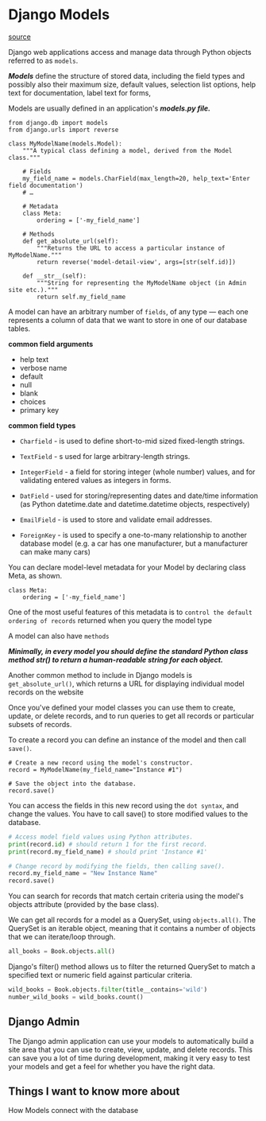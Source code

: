 # Django Models

[source](https://developer.mozilla.org/en-US/docs/Learn/Server-side/Django/Models)

Django web applications access and manage data through Python objects referred to as `models`.

***Models*** define the structure of stored data, including the field types and possibly also their maximum size, default values, selection list options, help text for documentation, label text for forms,

Models are usually defined in an application's ***models.py file.*** 

```
from django.db import models
from django.urls import reverse

class MyModelName(models.Model):
    """A typical class defining a model, derived from the Model class."""

    # Fields
    my_field_name = models.CharField(max_length=20, help_text='Enter field documentation')
    # …

    # Metadata
    class Meta:
        ordering = ['-my_field_name']

    # Methods
    def get_absolute_url(self):
        """Returns the URL to access a particular instance of MyModelName."""
        return reverse('model-detail-view', args=[str(self.id)])

    def __str__(self):
        """String for representing the MyModelName object (in Admin site etc.)."""
        return self.my_field_name

```

A model can have an arbitrary number of `fields`, of any type — each one represents a column of data that we want to store in one of our database tables.

**common field arguments**

* help text
* verbose name
* default
* null
* blank
* choices
* primary key

**common field types**

* `Charfield` - is used to define short-to-mid sized fixed-length strings.

* `TextField` - s used for large arbitrary-length strings.

* `IntegerField` - a field for storing integer (whole number) values, and for validating entered values as integers in forms.

* `DatField` - used for storing/representing dates and date/time information (as Python datetime.date and datetime.datetime objects, respectively)

* `EmailField` - is used to store and validate email addresses.

* `ForeignKey` - is used to specify a one-to-many relationship to another database model (e.g. a car has one manufacturer, but a manufacturer can make many cars)

You can declare model-level metadata for your Model by declaring class Meta, as shown.

```
class Meta:
    ordering = ['-my_field_name']

```

One of the most useful features of this metadata is to `control the default ordering of records` returned when you query the model type

A model can also have `methods`

***Minimally, in every model you should define the standard Python class method __str__() to return a human-readable string for each object.***

Another common method to include in Django models is `get_absolute_url()`, which returns a URL for displaying individual model records on the website

Once you've defined your model classes you can use them to create, update, or delete records, and to run queries to get all records or particular subsets of records.

To create a record you can define an instance of the model and then call `save()`.

```
# Create a new record using the model's constructor.
record = MyModelName(my_field_name="Instance #1")

# Save the object into the database.
record.save()

```

You can access the fields in this new record using the `dot syntax`, and change the values. You have to call save() to store modified values to the database.

```python
# Access model field values using Python attributes.
print(record.id) # should return 1 for the first record.
print(record.my_field_name) # should print 'Instance #1'

# Change record by modifying the fields, then calling save().
record.my_field_name = "New Instance Name"
record.save()

```

You can search for records that match certain criteria using the model's objects attribute (provided by the base class).

We can get all records for a model as a QuerySet, using `objects.all()`. The QuerySet is an iterable object, meaning that it contains a number of objects that we can iterate/loop through.

```python
all_books = Book.objects.all()

```

Django's filter() method allows us to filter the returned QuerySet to match a specified text or numeric field against particular criteria.

```python
wild_books = Book.objects.filter(title__contains='wild')
number_wild_books = wild_books.count()

```

## Django Admin

The Django admin application can use your models to automatically build a site area that you can use to create, view, update, and delete records. This can save you a lot of time during development, making it very easy to test your models and get a feel for whether you have the right data.

## Things I want to know more about

How Models connect with the database